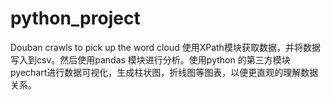 # python_project
Douban crawls to pick up the word cloud
使用XPath模块获取数据，并将数据写入到csv。然后使用pandas 模块进行分析。使用python 的第三方模块 pyechart进行数据可视化，生成柱状图，折线图等图表，以便更直观的理解数据关系。
